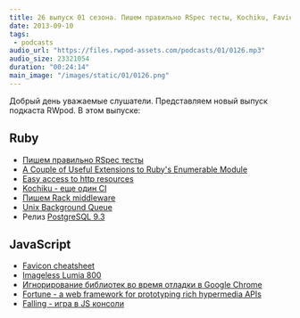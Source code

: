 ```yaml
---
title: 26 выпуск 01 сезона. Пишем правильно RSpec тесты, Kochiku, Favicon cheatsheet и прочее
date: 2013-09-10
tags:
 - podcasts
audio_url: "https://files.rwpod-assets.com/podcasts/01/0126.mp3"
audio_size: 23321054
duration: "00:24:14"
main_image: "/images/static/01/0126.png"
---
```


Добрый день уважаемые слушатели. Представляем новый выпуск подкаста RWpod. В этом выпуске:

## Ruby

 - [Пишем правильно RSpec тесты](http://betterspecs.org/)
 - [A Couple of Useful Extensions to Ruby's Enumerable Module](http://batsov.com/articles/2013/09/03/a-couple-of-useful-extensions-to-rubys-enumerable-module/)
 - [Easy access to http resources](http://shvets.github.io/blog/2013/09/07/easy_access_to_http_resources.html)
 - [Kochiku - еще один CI](http://corner.squareup.com/2013/09/kochiku.html)
 - [Пишем Rack middleware](http://www.shopify.com/technology/8947689-building-a-rack-middleware)
 - [Unix Background Queue](http://sirupsen.com/unix-background-queue/)
 - Релиз [PostgreSQL 9.3](http://www.postgresql.org/about/news/1481/)

## JavaScript

 - [Favicon cheatsheet](https://github.com/audreyr/favicon-cheat-sheet)
 - [Imageless Lumia 800](http://tjrus.com/lumia/)
 - [Игнорирование библиотек во время отладки в Google Chrome](http://www.divshot.com/blog/tips-and-tricks/ignoring-library-code-while-debugging-in-chrome/)
 - [Fortune - a web framework for prototyping rich hypermedia APIs](http://fortunejs.com/)
 - [Falling - игра в JS консоли](http://rikukissa.github.io/falling/)

